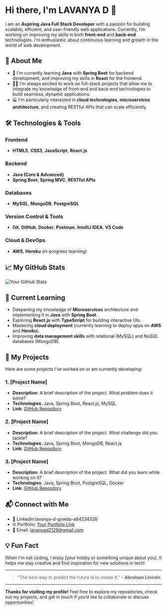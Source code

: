 # Hi there, I'm LAVANYA D 👋

I am an **Aspiring Java Full Stack Developer** with a passion for building scalable, efficient, and user-friendly web applications. Currently, I’m working on improving my skills in both **front-end** and **back-end** technologies. I'm enthusiastic about continuous learning and growth in the world of web development.

## 🚀 About Me

- 🌱 I'm currently learning **Java** with **Spring Boot** for backend development, and improving my skills in **React** for the frontend.
- 👨‍💻 I’m always excited to work on full-stack projects that allow me to integrate my knowledge of front-end and back-end technologies to build seamless, dynamic applications.
- 💻 I'm particularly interested in **cloud technologies**, **microservices architecture**, and creating RESTful APIs that can scale efficiently.

## 🛠️ Technologies & Tools

### **Frontend**
- **HTML5**, **CSS3**, **JavaScript**, **React.js**
  
### **Backend**
- **Java (Core & Advanced)**
- **Spring Boot**, **Spring MVC**, **RESTful APIs**
  
### **Databases**
- **MySQL**, **MongoDB**, **PostgreSQL**

### **Version Control & Tools**
- **Git**, **GitHub**, **Docker**, **Postman**, **IntelliJ IDEA**, **VS Code**

### **Cloud & DevOps**
- **AWS**, **Heroku** (in-progress learning)

## 📈 My GitHub Stats

![Your GitHub Stats](https://github-readme-stats.vercel.app/api?username=[YourGitHubUsername]&show_icons=true&hide_title=true&count_private=true&hide=prs&theme=radical)

## 🔭 Current Learning

- Deepening my knowledge of **Microservices** architecture and implementing it in **Java** with **Spring Boot**.
- Exploring **React.js** with **TypeScript** for building interactive UIs.
- Mastering **cloud deployment** (currently learning to deploy apps on **AWS** and **Heroku**).
- Improving **data management skills** with relational (MySQL) and NoSQL databases (MongoDB).

## 📂 My Projects

Here are some projects I've worked on or am currently developing:

### 1. **[Project Name]**
   - **Description**: A brief description of the project. What problem does it solve?
   - **Technologies**: Java, Spring Boot, React.js, MySQL
   - **Link**: [GitHub Repository](https://github.com/yourusername/project-link)

### 2. **[Project Name]**
   - **Description**: A brief description of the project. What challenge did you tackle?
   - **Technologies**: Java, Spring Boot, MongoDB, React.js
   - **Link**: [GitHub Repository](https://github.com/yourusername/project-link)

### 3. **[Project Name]**
   - **Description**: A brief description of the project. What did you learn while working on it?
   - **Technologies**: Java, Spring Boot, PostgreSQL, Docker
   - **Link**: [GitHub Repository](https://github.com/yourusername/project-link)

## 📬 Connect with Me

- 💼 LinkedIn:lavanya-d-gowda-a84224326
- 🌐 Portfolio: [Your Portfolio Link](https://yourportfolio.com)
- 📧 Email: lavanyad2129@gmail.com


## 💡 Fun Fact

When I'm not coding, I enjoy [your hobby or something unique about you]. It helps me stay creative and find inspiration for new solutions in tech!

---

> "The best way to predict the future is to create it." – **Abraham Lincoln**

---

**Thanks for visiting my profile!** Feel free to explore my repositories, check out my projects, and get in touch if you’d like to collaborate or discuss opportunities!
